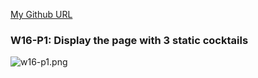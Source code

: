 [My Github URL](https://github.com/CactusRay/1112_wp2_demo_75)

### W16-P1: Display the <Home /> page with 3 static cocktails
 
![w16-p1.png](https://eumovzkxoivpebjwcgny.supabase.co/storage/v1/object/public/demo-75/md_img/w16-p1.png)
 
```

```